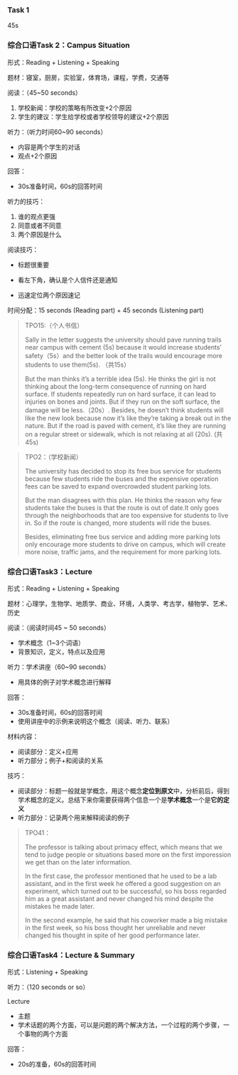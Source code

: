 ### Task 1

45s

### 综合口语Task 2：Campus Situation 

形式：Reading + Listening + Speaking

题材：寝室，厨房，实验室，体育场，课程，学费，交通等

阅读：（45~50 seconds）

1. 学校新闻：学校的策略有所改变+2个原因
2. 学生的建议：学生给学校或者学校领导的建议+2个原因

听力：（听力时间60~90 seconds）

- 内容是两个学生的对话
- 观点+2个原因

回答：

- 30s准备时间，60s的回答时间

听力的技巧：

1. 谁的观点更强
2. 同意或者不同意
3. 两个原因是什么

阅读技巧：

- 标题很重要
- 看左下角，确认是个人信件还是通知

- 迅速定位两个原因速记

时间分配：15 seconds (Reading part) + 45 seconds (Listening part)

> TPO15:（个人书信）
>
>  Sally in the letter suggests the university should pave running trails near campus with cement (5s) because it would increase students’ safety（5s）and the better look of the trails would encourage more students to use them(5s). （共15s） 
>
> But the man thinks it’s a terrible idea (5s). He thinks the girl is not  thinking about the long-term consequence of running on hard surface.  If students repeatedly run on hard surface, it can lead to injuries on  bones and joints. But if they run on the soft surface, the damage will be  less.（20s）. Besides, he doesn’t think students will like the new look  because now it’s like they’re taking a break out in the nature. But if the  road is paved with cement, it’s like they are running on a regular street or sidewalk, which is not relaxing at all (20s). (共45s)

> TPO2：（学校新闻）
>
> The university has decided to stop its free bus service for students because few students ride the buses and the expensive operation fees can be saved to expand overcrowded student parking lots. 
>
> But the man disagrees with this plan. He thinks the reason why few students take the buses is that the route is out of date.It only goes through the neighborhoods that are too expensive for students to live in. So if the route is changed, more students will ride the buses.
>
> Besides, eliminating free bus service and adding more parking lots only encourage more students to drive on campus, which will create more noise, traffic jams, and the  requirement for more parking lots.

### 综合口语Task3：Lecture

形式：Reading + Listening + Speaking

题材：心理学，生物学、地质学、商业、环境，人类学、考古学，植物学、艺术、历史

阅读：（阅读时间45 ~ 50 seconds）

- 学术概念（1~3个词语）
- 背景知识，定义，特点以及应用

听力：学术讲座（60~90 seconds）

- 用具体的例子对学术概念进行解释

回答：

- 30s准备时间，60s的回答时间
- 使用讲座中的示例来说明这个概念（阅读、听力、联系）

材料内容：

- 阅读部分：定义+应用
- 听力部分；例子+和阅读的关系

技巧：

- 阅读部分：标题一般就是学概念，用这个概念**定位到原文**中，分析前后，得到学术概念的定义。总结下来你需要获得两个信息一个是**学术概念**一个是**它的定义**
- 听力部分：记录两个用来解释阅读的例子

> TPO41：
>
> The professor is talking about primacy effect, which means that we tend to judge people or situations based more on the first imporession we get than on the later information. 
>
> In the first case, the professor mentioned that he used to be a lab assistant,  and in the first week he offered a good suggestion on an experiment, which turned out to be successful, so his boss  regarded him as a great assistant and never changed his mind  despite the mistakes he made later.
>
> In the second example, he said that his coworker made a big  mistake in the first week, so his boss thought her unreliable  and never changed his thought in spite of her good  performance later.

### 综合口语Task4：Lecture & Summary

形式：Listening + Speaking

听力：（120 seconds or so）

Lecture

- 主题
- 学术话题的两个方面，可以是问题的两个解决方法，一个过程的两个步骤，一个事物的两个方面

回答：

- 20s的准备，60s的回答时间

